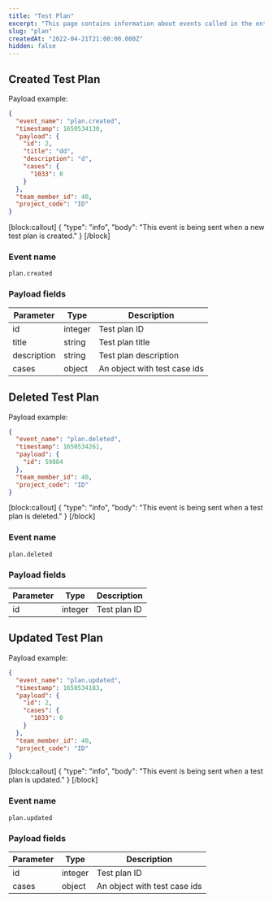 ```yaml
---
title: "Test Plan"
excerpt: "This page contains information about events called in the entity Test Plan"
slug: "plan"
createdAt: "2022-04-21T21:00:00.000Z"
hidden: false
---
```


## Created Test Plan

Payload example:

```json
{
  "event_name": "plan.created",
  "timestamp": 1650534130,
  "payload": {
    "id": 2,
    "title": "dd",
    "description": "d",
    "cases": {
      "1033": 0
    }
  },
  "team_member_id": 40,
  "project_code": "ID"
}
```
[block:callout]
{
  "type": "info",
  "body": "This event is being sent when a new test plan is created."
}
[/block]

### Event name

`plan.created`

### Payload fields

| Parameter   | Type   | Description                 |
|-------------|--------|-----------------------------|
| id          | integer    | Test plan ID                |
| title       | string | Test plan title             |
| description | string | Test plan description       |
| cases       | object  | An object with test case ids |

## Deleted Test Plan

Payload example:

```json
{
  "event_name": "plan.deleted",
  "timestamp": 1650534261,
  "payload": {
    "id": 59884
  },
  "team_member_id": 40,
  "project_code": "ID"
}
```
[block:callout]
{
  "type": "info",
  "body": "This event is being sent when a test plan is deleted."
}
[/block]

### Event name

`plan.deleted`

### Payload fields

| Parameter | Type | Description  |
|-----------|------|--------------|
| id        | integer  | Test plan ID |

## Updated Test Plan

Payload example:

```json
{
  "event_name": "plan.updated",
  "timestamp": 1650534183,
  "payload": {
    "id": 2,
    "cases": {
      "1033": 0
    }
  },
  "team_member_id": 40,
  "project_code": "ID"
}
```
[block:callout]
{
  "type": "info",
  "body": "This event is being sent when a test plan is updated."
}
[/block]

### Event name

`plan.updated`

### Payload fields

| Parameter | Type  | Description                 |
|-----------|-------|-----------------------------|
| id        | integer   | Test plan ID                |
| cases     | object | An object with test case ids |
